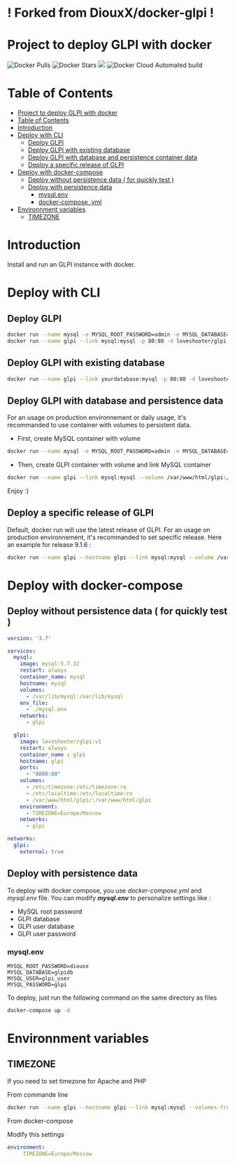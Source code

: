 # ! Forked from DiouxX/docker-glpi !

# Project to deploy GLPI with docker

![Docker Pulls](https://img.shields.io/docker/pulls/loveshooter/glpi) ![Docker Stars](https://img.shields.io/docker/stars/loveshooter/glpi) [![](https://images.microbadger.com/badges/image/loveshooter/glpi.svg)](http://microbadger.com/images/loveshooter/glpi "Get your own image badge on microbadger.com") ![Docker Cloud Automated build](https://img.shields.io/docker/cloud/automated/loveshooter/glpi)


# Table of Contents
- [Project to deploy GLPI with docker](#project-to-deploy-glpi-with-docker)
- [Table of Contents](#table-of-contents)
- [Introduction](#introduction)
- [Deploy with CLI](#deploy-with-cli)
  - [Deploy GLPI](#deploy-glpi)
  - [Deploy GLPI with existing database](#deploy-glpi-with-existing-database)
  - [Deploy GLPI with database and persistence container data](#deploy-glpi-with-database-and-persistence-container-data)
  - [Deploy a specific release of GLPI](#deploy-a-specific-release-of-glpi)
- [Deploy with docker-compose](#deploy-with-docker-compose)
  - [Deploy without persistence data ( for quickly test )](#deploy-without-persistence-data--for-quickly-test)
  - [Deploy with persistence data](#deploy-with-persistence-data)
    - [mysql.env](#mysqlenv)
    - [docker-compose .yml](#docker-compose-yml)
- [Environnment variables](#environnment-variables)
  - [TIMEZONE](#timezone)

# Introduction

Install and run an GLPI instance with docker.

# Deploy with CLI

## Deploy GLPI 
```sh
docker run --name mysql -e MYSQL_ROOT_PASSWORD=admin -e MYSQL_DATABASE=glpidb -e MYSQL_USER=glpi_user -e MYSQL_PASSWORD=glpi -d mysql:5.7.32
docker run --name glpi --link mysql:mysql -p 80:80 -d loveshooter/glpi
```

## Deploy GLPI with existing database
```sh
docker run --name glpi --link yourdatabase:mysql -p 80:80 -d loveshooter/glpi
```

## Deploy GLPI with database and persistence data

For an usage on production environnement or daily usage, it's recommanded to use container with volumes to persistent data.

* First, create MySQL container with volume

```sh
docker run --name mysql -e MYSQL_ROOT_PASSWORD=admin -e MYSQL_DATABASE=glpidb -e MYSQL_USER=glpi_user -e MYSQL_PASSWORD=glpi --volume /var/lib/mysql:/var/lib/mysql -d mysql:5.7.32
```

* Then, create GLPI container with volume and link MySQL container

```sh
docker run --name glpi --link mysql:mysql --volume /var/www/html/glpi:/var/www/html/glpi -p 80:80 -d loveshooter/glpi
```

Enjoy :)

## Deploy a specific release of GLPI
Default, docker run will use the latest release of GLPI.
For an usage on production environnement, it's recommanded to set specific release.
Here an example for release 9.1.6 :
```sh
docker run --name glpi --hostname glpi --link mysql:mysql --volume /var/www/html/glpi:/var/www/html/glpi -p 80:80 --env "VERSION_GLPI=9.1.6" -d loveshooter/glpi
```

# Deploy with docker-compose

## Deploy without persistence data ( for quickly test )
```yaml
version: '3.7'

services:
  mysql:
    image: mysql:5.7.32
    restart: always
    container_name: mysql
    hostname: mysql
    volumes:
      - /var/lib/mysql:/var/lib/mysql
    env_file:
      - ./mysql.env
    networks:
      - glpi

  glpi:
    image: loveshooter/glpi:v1
    restart: always
    container_name : glpi
    hostname: glpi
    ports:
      - "8080:80"
    volumes:
      - /etc/timezone:/etc/timezone:ro
      - /etc/localtime:/etc/localtime:ro
      - /var/www/html/glpi/:/var/www/html/glpi
    environment:
      - TIMEZONE=Europe/Moscow
    networks:
      - glpi

networks:
  glpi:
    external: true
```

## Deploy with persistence data

To deploy with docker compose, you use *docker-compose.yml* and *mysql.env* file.
You can modify **_mysql.env_** to personalize settings like :

* MySQL root password
* GLPI database
* GLPI user database
* GLPI user password


### mysql.env
```
MYSQL_ROOT_PASSWORD=diouxx
MYSQL_DATABASE=glpidb
MYSQL_USER=glpi_user
MYSQL_PASSWORD=glpi
```
To deploy, just run the following command on the same directory as files

```sh
docker-compose up -d
```

# Environnment variables

## TIMEZONE
If you need to set timezone for Apache and PHP

From commande line
```sh
docker run --name glpi --hostname glpi --link mysql:mysql --volumes-from glpi-data -p 80:80 --env "TIMEZONE=Europe/Moscow" -d loveshooter/glpi
```

From docker-compose

Modify this settings
```yaml
environment:
     TIMEZONE=Europe/Moscow
```
